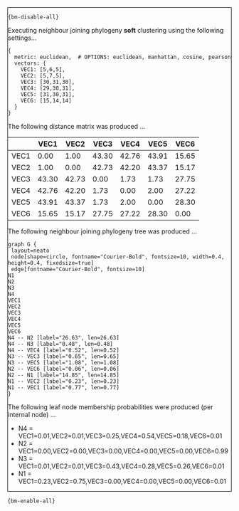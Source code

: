 <div style="border:1px solid black;">

`{bm-disable-all}`

Executing neighbour joining phylogeny **soft** clustering using the following settings...

```
{
  metric: euclidean,  # OPTIONS: euclidean, manhattan, cosine, pearson
  vectors: {
    VEC1: [5,6,5],
    VEC2: [5,7,5],
    VEC3: [30,31,30],
    VEC4: [29,30,31],
    VEC5: [31,30,31],
    VEC6: [15,14,14]
  }
}

```

The following distance matrix was produced ...

<table>
<thead><tr>
<th></th>
<th>VEC1</th>
<th>VEC2</th>
<th>VEC3</th>
<th>VEC4</th>
<th>VEC5</th>
<th>VEC6</th>
</tr></thead>
<tbody>
<tr>
<td>VEC1</td>
<td>0.00</td>
<td>1.00</td>
<td>43.30</td>
<td>42.76</td>
<td>43.91</td>
<td>15.65</td>
</tr>
<tr>
<td>VEC2</td>
<td>1.00</td>
<td>0.00</td>
<td>42.73</td>
<td>42.20</td>
<td>43.37</td>
<td>15.17</td>
</tr>
<tr>
<td>VEC3</td>
<td>43.30</td>
<td>42.73</td>
<td>0.00</td>
<td>1.73</td>
<td>1.73</td>
<td>27.75</td>
</tr>
<tr>
<td>VEC4</td>
<td>42.76</td>
<td>42.20</td>
<td>1.73</td>
<td>0.00</td>
<td>2.00</td>
<td>27.22</td>
</tr>
<tr>
<td>VEC5</td>
<td>43.91</td>
<td>43.37</td>
<td>1.73</td>
<td>2.00</td>
<td>0.00</td>
<td>28.30</td>
</tr>
<tr>
<td>VEC6</td>
<td>15.65</td>
<td>15.17</td>
<td>27.75</td>
<td>27.22</td>
<td>28.30</td>
<td>0.00</td>
</tr>
</tbody>
</table>

The following neighbour joining phylogeny tree was produced ...

```{dot}
graph G {
 layout=neato
 node[shape=circle, fontname="Courier-Bold", fontsize=10, width=0.4, height=0.4, fixedsize=true]
 edge[fontname="Courier-Bold", fontsize=10]
N1
N2
N3
N4
VEC1
VEC2
VEC3
VEC4
VEC5
VEC6
N4 -- N2 [label="26.63", len=26.63]
N4 -- N3 [label="0.48", len=0.48]
N4 -- VEC4 [label="0.52", len=0.52]
N3 -- VEC3 [label="0.65", len=0.65]
N3 -- VEC5 [label="1.08", len=1.08]
N2 -- VEC6 [label="0.06", len=0.06]
N2 -- N1 [label="14.85", len=14.85]
N1 -- VEC2 [label="0.23", len=0.23]
N1 -- VEC1 [label="0.77", len=0.77]
}
```

The following leaf node membership probabilities were produced (per internal node) ...

 * N4 = VEC1=0.01,VEC2=0.01,VEC3=0.25,VEC4=0.54,VEC5=0.18,VEC6=0.01
 * N2 = VEC1=0.00,VEC2=0.00,VEC3=0.00,VEC4=0.00,VEC5=0.00,VEC6=0.99
 * N3 = VEC1=0.01,VEC2=0.01,VEC3=0.43,VEC4=0.28,VEC5=0.26,VEC6=0.01
 * N1 = VEC1=0.23,VEC2=0.75,VEC3=0.00,VEC4=0.00,VEC5=0.00,VEC6=0.01

</div>

`{bm-enable-all}`

